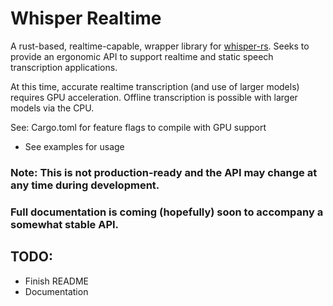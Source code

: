 # Whisper Realtime

A rust-based, realtime-capable, wrapper library for [whisper-rs](https://github.com/tazz4843/whisper-rs).
Seeks to provide an ergonomic API to support realtime and static speech transcription applications.

At this time, accurate realtime transcription (and use of larger models) requires GPU acceleration.
Offline transcription is possible with larger models via the CPU.

See: Cargo.toml for feature flags to compile with GPU support

- See examples for usage

### Note: This is not production-ready and the API may change at any time during development.

### Full documentation is coming (hopefully) soon to accompany a somewhat stable API.

## TODO:

- Finish README
- Documentation